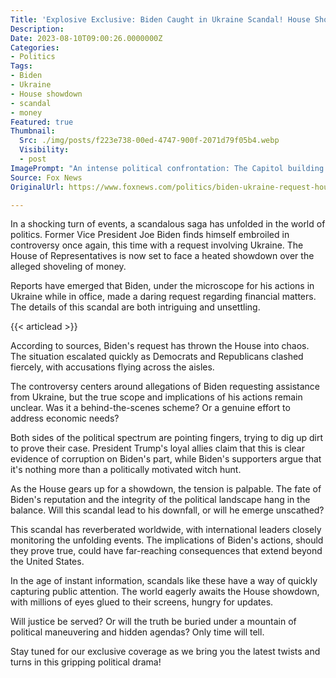 ```yaml
---
Title: 'Explosive Exclusive: Biden Caught in Ukraine Scandal! House Showdown Sparks Outrage'
Description: 
Date: 2023-08-10T09:00:26.0000000Z
Categories:
- Politics
Tags:
- Biden
- Ukraine
- House showdown
- scandal
- money
Featured: true
Thumbnail:
  Src: ./img/posts/f223e738-00ed-4747-900f-2071d79f05b4.webp
  Visibility:
  - post
ImagePrompt: "An intense political confrontation: The Capitol building with a dramatic stormy sky as a backdrop, symbolizing the brewing storm of scandals and controversy surrounding Biden's request involving Ukraine."
Source: Fox News
OriginalUrl: https://www.foxnews.com/politics/biden-ukraine-request-house-showdown-shoveling-money

---
```

In a shocking turn of events, a scandalous saga has unfolded in the world of politics. Former Vice President Joe Biden finds himself embroiled in controversy once again, this time with a request involving Ukraine. The House of Representatives is now set to face a heated showdown over the alleged shoveling of money.

Reports have emerged that Biden, under the microscope for his actions in Ukraine while in office, made a daring request regarding financial matters. The details of this scandal are both intriguing and unsettling.

{{< articlead >}}

According to sources, Biden's request has thrown the House into chaos. The situation escalated quickly as Democrats and Republicans clashed fiercely, with accusations flying across the aisles.

The controversy centers around allegations of Biden requesting assistance from Ukraine, but the true scope and implications of his actions remain unclear. Was it a behind-the-scenes scheme? Or a genuine effort to address economic needs?

Both sides of the political spectrum are pointing fingers, trying to dig up dirt to prove their case. President Trump's loyal allies claim that this is clear evidence of corruption on Biden's part, while Biden's supporters argue that it's nothing more than a politically motivated witch hunt.

As the House gears up for a showdown, the tension is palpable. The fate of Biden's reputation and the integrity of the political landscape hang in the balance. Will this scandal lead to his downfall, or will he emerge unscathed?

This scandal has reverberated worldwide, with international leaders closely monitoring the unfolding events. The implications of Biden's actions, should they prove true, could have far-reaching consequences that extend beyond the United States.

In the age of instant information, scandals like these have a way of quickly capturing public attention. The world eagerly awaits the House showdown, with millions of eyes glued to their screens, hungry for updates.

Will justice be served? Or will the truth be buried under a mountain of political maneuvering and hidden agendas? Only time will tell.

Stay tuned for our exclusive coverage as we bring you the latest twists and turns in this gripping political drama!